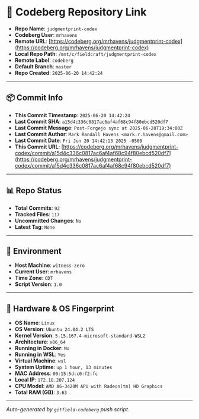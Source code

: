 # 🔗 Codeberg Repository Link

- **Repo Name**: `judgmentprint-codex`
- **Codeberg User**: `mrhavens`
- **Remote URL**: [https://codeberg.org/mrhavens/judgmentprint-codex](https://codeberg.org/mrhavens/judgmentprint-codex)
- **Local Repo Path**: `/mnt/c/fieldcraft/judgmentprint-codex`
- **Remote Label**: `codeberg`
- **Default Branch**: `master`
- **Repo Created**: `2025-06-20 14:42:24`

---

## 📦 Commit Info

- **This Commit Timestamp**: `2025-06-20 14:42:24`
- **Last Commit SHA**: `a15d4c336c0817ac6af4af68c94f80ebcd520df7`
- **Last Commit Message**: `Post-Forgejo sync at 2025-06-20T19:34:00Z`
- **Last Commit Author**: `Mark Randall Havens <mark.r.havens@gmail.com>`
- **Last Commit Date**: `Fri Jun 20 14:42:13 2025 -0500`
- **This Commit URL**: [https://codeberg.org/mrhavens/judgmentprint-codex/commit/a15d4c336c0817ac6af4af68c94f80ebcd520df7](https://codeberg.org/mrhavens/judgmentprint-codex/commit/a15d4c336c0817ac6af4af68c94f80ebcd520df7)

---

## 📊 Repo Status

- **Total Commits**: `92`
- **Tracked Files**: `117`
- **Uncommitted Changes**: `No`
- **Latest Tag**: `None`

---

## 🧭 Environment

- **Host Machine**: `witness-zero`
- **Current User**: `mrhavens`
- **Time Zone**: `CDT`
- **Script Version**: `1.0`

---

## 🧬 Hardware & OS Fingerprint

- **OS Name**: `Linux`
- **OS Version**: `Ubuntu 24.04.2 LTS`
- **Kernel Version**: `5.15.167.4-microsoft-standard-WSL2`
- **Architecture**: `x86_64`
- **Running in Docker**: `No`
- **Running in WSL**: `Yes`
- **Virtual Machine**: `wsl`
- **System Uptime**: `up 1 hour, 13 minutes`
- **MAC Address**: `00:15:5d:c0:f2:fc`
- **Local IP**: `172.18.207.124`
- **CPU Model**: `AMD A6-3420M APU with Radeon(tm) HD Graphics`
- **Total RAM (GB)**: `3.63`

---

_Auto-generated by `gitfield-codeberg` push script._
